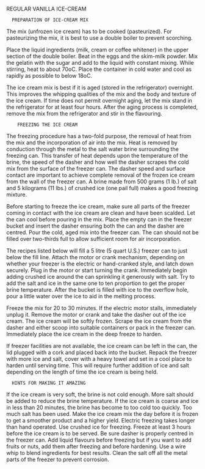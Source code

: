 REGULAR VANILLA ICE-CREAM

      PREPARATION OF ICE-CREAM MIX

The mix (unfrozen ice cream) has to be cooked (pasteurized). For pasteurizing the mix, it is best to use a double boiler to prevent scorching.

Place the liquid ingredients (milk, cream or coffee whitener) in the upper section of the double boiler. Beat in the eggs and the skim-milk powder. Mix the gelatin with the sugar and add to the liquid with constant mixing. While stirring, heat to about 70oC. Place the container in cold water and cool as rapidly as possible to below 18oC.

The ice cream mix is best if it is aged (stored in the refrigerator) overnight. This improves the whipping qualities of the mix and the body and texture of the ice cream. If time does not permit overnight aging, let the mix stand in the refrigerator for at least four hours. After the aging process is completed, remove the mix from the refrigerator and stir in the flavouring.



        FREEZING THE ICE CREAM 

The freezing procedure has a two-fold purpose, the removal of heat from the mix and the incorporation of air into the mix. Heat is removed by conduction through the metal to the salt water brine surrounding the freezing can. This transfer of heat depends upon the temperature of the brine, the speed of the dasher and how well the dasher scrapes the cold mix from the surface of the freezer can. The dasher speed and surface contact are important to achieve complete removal of the frozen ice cream from the wall of the freezer can. A brine made from 500 grams (1 lb.) of salt and 5 kilograms (11 lbs.) of crushed ice (one pail full) makes a good freezing mixture.

Before starting to freeze the ice cream, make sure all parts of the freezer coming in contact with the ice cream are clean and have been scalded. Let the can cool before pouring in the mix. Place the empty can in the freezer bucket and insert the dasher ensuring both the can and the dasher are centred. Pour the cold, aged mix into the freezer can. The can should not be filled over two-thirds full to allow sufficient room for air incorporation.

The recipes listed below will fill a 5 litre (5 quart U.S.) freezer can to just below the fill line. Attach the motor or crank mechanism, depending on whether your freezer is the electric or hand-cranked style, and latch down securely. Plug in the motor or start turning the crank. Immediately begin adding crushed ice around the can sprinkling it generously with salt. Try to add the salt and ice in the same one to ten proportion to get the proper brine temperature. After the bucket is filled with ice to the overflow hole, pour a little water over the ice to aid in the melting process.

Freeze the mix for 20 to 30 minutes. If the electric motor stalls, immediately unplug it. Remove the motor or crank and take the dasher out of the ice cream. The ice cream will be softly frozen. Scrape the ice cream from the dasher and either scoop into suitable containers or pack in the freezer can. Immediately place the ice cream in the deep freeze to harden.

If freezer facilities are not available, the ice cream can be left in the can, the lid plugged with a cork and placed back into the bucket. Repack the freezer with more ice and salt, cover with a heavy towel and set in a cool place to harden until serving time. This will require further addition of ice and salt depending on the length of time the ice cream is being held. 



      HINTS FOR MAKING IT AMAZING

 If the ice cream is very soft, the brine is not cold enough. More salt should be added to reduce the brine temperature.
If the ice cream is coarse and ice in less than 20 minutes, the brine has become to too cold too quickly. Too much salt has been used.
Make the ice cream mix the day before it is frozen to get a smoother product and a higher yield.
Electric freezing takes longer than hand operated.
Use crushed ice for freezing.
Freeze at least 3 hours before the ice cream is to be served.
Be sure dasher is properly centred in the freezer can.
Add liquid flavours before freezing but if you want to add fruits or nuts, add them after freezing and before hardening.
Use a wire whip to blend ingredients for best results.
Clean the salt off all the metal parts of the freezer to prevent corrosion.
